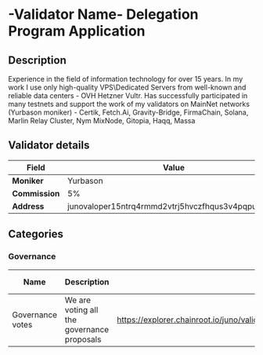 # -Validator Name- Delegation Program Application

## Description

Experience in the field of information technology for over 15 years.
In my work I use only high-quality VPS\Dedicated Servers from well-known and reliable data centers - OVH Hetzner Vultr.
Has successfully participated in many testnets and support the work of my validators on MainNet networks (Yurbason moniker) - Certik, Fetch.Ai, Gravity-Bridge, FirmaChain, Solana, Marlin Relay Cluster, Nym MixNode, Gitopia, Haqq, Massa

## Validator details

| Field          | Value                                                      |
| -------------- | ---------------------------------------------------------- |
| **Moniker**    | Yurbason                                                   |
| **Commission** | 5%                                                         |
| **Address**    | junovaloper15ntrq4rmmd2vtrj5hvczfhqus3v4pqpuxfvj0e         |

## Categories

### Governance

| Name                   | Description                                                                             | Relevant URLs                                                                                    | Additional Details |
| ---------------------- | --------------------------------------------------------------------------------------- | ------------------------------------------------------------------------------------------------ | ------------------ |
| Governance votes       | We are voting all the governance proposals                                              | https://explorer.chainroot.io/juno/validators/junovaloper15ntrq4rmmd2vtrj5hvczfhqus3v4pqpuxfvj0e |                    |

